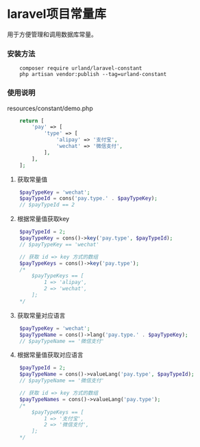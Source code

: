# laravel项目常量库

用于方便管理和调用数据库常量。

### 安装方法
```shell
    composer require urland/laravel-constant
    php artisan vendor:publish --tag=urland-constant
```

### 使用说明

resources/constant/demo.php
```php
    return [
        'pay' => [
            'type' => [
                'alipay' => '支付宝',
                'wechat' => '微信支付',
            ],
        ],
    ];
```

1. 获取常量值
```php
    $payTypeKey = 'wechat';
    $payTypeId = cons('pay.type.' . $payTypeKey);
    // $payTypeId == 2
```

2. 根据常量值获取key
```php
    $payTypeId = 2;
    $payTypeKey = cons()->key('pay.type', $payTypeId);
    // $payTypeKey == 'wechat'

    // 获取 id => key 方式的数组
    $payTypeKeys = cons()->key('pay.type');
    /*
        $payTypeKeys == [
            1 => 'alipay',
            2 => 'wechat',
        ];
    */
```

3. 获取常量对应语言
```php
    $payTypeKey = 'wechat';
    $payTypeName = cons()->lang('pay.type.' . $payTypeKey);
    // $payTypeName == '微信支付'
```

4. 根据常量值获取对应语言
```php
    $payTypeId = 2;
    $payTypeName = cons()->valueLang('pay.type', $payTypeId);
    // $payTypeName == '微信支付'

    // 获取 id => key 方式的数组
    $payTypeNames = cons()->valueLang('pay.type');
    /*
        $payTypeKeys == [
            1 => '支付宝',
            2 => '微信支付',
        ];
    */
```